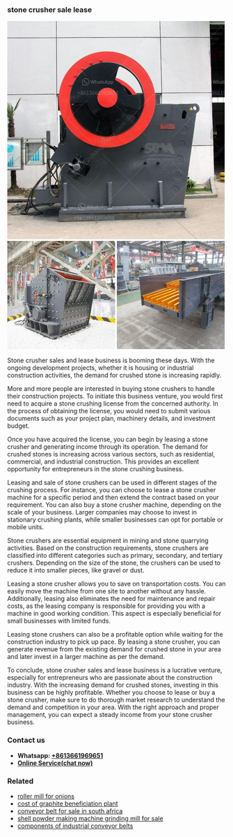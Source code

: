 <h3>stone crusher sale lease</h3><img src='1703042549.jpg' alt=''><p>Stone crusher sales and lease business is booming these days. With the ongoing development projects, whether it is housing or industrial construction activities, the demand for crushed stone is increasing rapidly.</p><p>More and more people are interested in buying stone crushers to handle their construction projects. To initiate this business venture, you would first need to acquire a stone crushing license from the concerned authority. In the process of obtaining the license, you would need to submit various documents such as your project plan, machinery details, and investment budget.</p><p>Once you have acquired the license, you can begin by leasing a stone crusher and generating income through its operation. The demand for crushed stones is increasing across various sectors, such as residential, commercial, and industrial construction. This provides an excellent opportunity for entrepreneurs in the stone crushing business.</p><p>Leasing and sale of stone crushers can be used in different stages of the crushing process. For instance, you can choose to lease a stone crusher machine for a specific period and then extend the contract based on your requirement. You can also buy a stone crusher machine, depending on the scale of your business. Larger companies may choose to invest in stationary crushing plants, while smaller businesses can opt for portable or mobile units.</p><p>Stone crushers are essential equipment in mining and stone quarrying activities. Based on the construction requirements, stone crushers are classified into different categories such as primary, secondary, and tertiary crushers. Depending on the size of the stone, the crushers can be used to reduce it into smaller pieces, like gravel or dust.</p><p>Leasing a stone crusher allows you to save on transportation costs. You can easily move the machine from one site to another without any hassle. Additionally, leasing also eliminates the need for maintenance and repair costs, as the leasing company is responsible for providing you with a machine in good working condition. This aspect is especially beneficial for small businesses with limited funds.</p><p>Leasing stone crushers can also be a profitable option while waiting for the construction industry to pick up pace. By leasing a stone crusher, you can generate revenue from the existing demand for crushed stone in your area and later invest in a larger machine as per the demand.</p><p>To conclude, stone crusher sales and lease business is a lucrative venture, especially for entrepreneurs who are passionate about the construction industry. With the increasing demand for crushed stones, investing in this business can be highly profitable. Whether you choose to lease or buy a stone crusher, make sure to do thorough market research to understand the demand and competition in your area. With the right approach and proper management, you can expect a steady income from your stone crusher business.</p><h3>Contact us</h3><ul><li><strong>Whatsapp:&nbsp;<a href="https://wa.me/8613661969651">+8613661969651</a></strong></li><li><a href="https://swt.shibang-china.com/?git&amp;zhl&amp;stone crusher sale lease"><strong>Online Service(chat now)</strong></a></li></ul><h3>Related</h3><ul><li><a href='roller mill for onions.md'>roller mill for onions</a></li><li><a href='cost of graphite beneficiation plant.md'>cost of graphite beneficiation plant</a></li><li><a href='conveyor belt for sale in south africa.md'>conveyor belt for sale in south africa</a></li><li><a href='shell powder making machine grinding mill for sale.md'>shell powder making machine grinding mill for sale</a></li><li><a href='components of industrial conveyor belts.md'>components of industrial conveyor belts</a></li></ul>